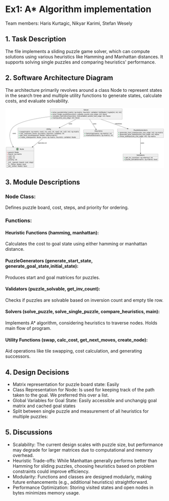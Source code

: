 # Ex1: A\* Algorithm implementation

Team members: Haris Kurtagic, Nikyar Karimi, Stefan Wesely

## 1. Task Description

The file implements a sliding puzzle game solver, which can compute solutions using various heuristics like Hamming and Manhattan distances. It supports solving single puzzles and comparing heuristics' performance.

## 2. Software Architecture Diagram

The architecture primarily revolves around a class Node to represent states in the search tree and multiple utility functions to generate states, calculate costs, and evaluate solvability.

![uml_diagram](_documentation_files/uml.png "A* UML")

## 3. Module Descriptions

### Node Class:

Defines puzzle board, cost, steps, and priority for ordering.

### Functions:

#### Heuristic Functions (hamming, manhattan):

Calculates the cost to goal state using either hamming or manhattan distance.

#### PuzzleGenerators (generate_start_state, generate_goal_state,initial_state):

Produces start and goal matrices for puzzles.

#### Validators (puzzle_solvable, get_inv_count):

Checks if puzzles are solvable based on inversion count and empty tile row.

#### Solvers (solve_puzzle, solve_single_puzzle, compare_heuristics, main):

Implements A\* algorithm, considering heuristics to traverse nodes.
Holds main flow of program.

#### Utility Functions (swap, calc_cost, get_next_moves, create_node):

Aid operations like tile swapping, cost calculation, and generating successors.

## 4. Design Decisions

- Matrix representation for puzzle board state: Easily
- Class Representation for Node:
  Is used for keeping track of the path taken to the goal.
  We preferred this over a list.
- Global Variables for Goal State: Easily accessible and unchangig goal matrix and cached goal states
- Split between single puzzle and measurement of all heuristics for multiple puzzles:

## 5. Discussions

- Scalability: The current design scales with puzzle size, but performance may degrade for larger matrices due to computational and memory overhead.
- Heuristic Trade-offs: While Manhattan generally performs better than Hamming for sliding puzzles, choosing heuristics based on problem constraints could improve efficiency.
- Modularity: Functions and classes are designed modularly, making future enhancements (e.g., additional heuristics) straightforward.
- Performance Optimization: Storing visited states and open nodes in bytes minimizes memory usage.
